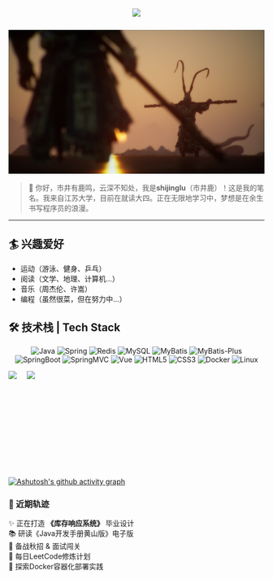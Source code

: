 <h1 align="center"> <a href="https://sunguoqi.com/"> <img src="https://readme-typing-svg.herokuapp.com/?lines=一叶浮萍归大海，人生何处不相逢;金风玉露一相逢，便胜却人间无数&center=true&size=27"> </a> </h1>

![image.png](./wallhaven-85yeq1.png)

> 👋 你好，市井有鹿鸣，云深不知处，我是 ​**shijinglu**（市井鹿）！这是我的笔名。我来自江苏大学，目前在就读大四。正在无限地学习中，梦想是在余生书写程序员的浪漫。

---

## 🏄 兴趣爱好
- 运动（游泳、健身、乒乓）
- 阅读（文学、地理、计算机...）
- 音乐（周杰伦、许嵩）
- 编程（虽然很菜，但在努力中...）


## 🛠️ 技术栈 | Tech Stack



<div align="center">
	
![Java](https://img.shields.io/badge/Java-ED8B00?style=for-the-badge&logo=openjdk&logoColor=white)
![Spring](https://img.shields.io/badge/Spring-6DB33F?style=for-the-badge&logo=spring&logoColor=white)
![Redis](https://img.shields.io/badge/Redis-DC382D?style=for-the-badge&logo=redis&logoColor=white)
![MySQL](https://img.shields.io/badge/MySQL-005C84?style=for-the-badge&logo=mysql&logoColor=white)
![MyBatis](https://img.shields.io/badge/MyBatis-000000?style=for-the-badge&logo=apache&logoColor=white)
![MyBatis-Plus](https://img.shields.io/badge/MyBatis_Plus-2593F5?style=for-the-badge&logo=apache&logoColor=white)
![SpringBoot](https://img.shields.io/badge/Spring_Boot-6DB33F?style=for-the-badge&logo=spring-boot&logoColor=white)
![SpringMVC](https://img.shields.io/badge/Spring_MVC-6DB33F?style=for-the-badge&logo=spring&logoColor=white)
![Vue](https://img.shields.io/badge/Vue-4FC08D?style=for-the-badge&logo=vuedotjs&logoColor=white)
![HTML5](https://img.shields.io/badge/HTML5-E34F26?style=for-the-badge&logo=html5&logoColor=white)
![CSS3](https://img.shields.io/badge/CSS3-1572B6?style=for-the-badge&logo=css3&logoColor=white)
![Docker](https://img.shields.io/badge/Docker-2496ED?style=for-the-badge&logo=docker&logoColor=white)
![Linux](https://img.shields.io/badge/Linux-FCC624?style=for-the-badge&logo=linux&logoColor=black)

</div>

<div align="center">

</div>

<div style="display: flex; gap: 20px;">
  <img src="https://github-readme-stats.vercel.app/api?username=shijing-lu&show_icons=true" height="195"/>
  <img src="https://github-readme-stats.vercel.app/api/top-langs/?username=shijing-lu&layout=compact" height="195"/>
</div>

[![Ashutosh's github activity graph](https://github-readme-activity-graph.vercel.app/graph?username=shijing-lu&&theme=minimal)](https://github.com/ashutosh00710/github-readme-activity-graph)

### 🌌 近期轨迹

✨ 正在打造 ​**​《库存响应系统》​**​ 毕业设计  
📚 研读《Java开发手册黄山版》电子版  
🏃 备战秋招 & 面试闯关  
🎯 每日LeetCode修炼计划  
🌱 探索Docker容器化部署实践
